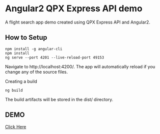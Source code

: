 # Angular2 QPX Express API demo

A flight search app demo created using QPX Express API and Angular2.

## How to Setup

```
npm install -g angular-cli
npm install
ng serve --port 4201 --live-reload-port 49153
```
Navigate to http://localhost:4200/. The app will automatically reload if you change any of the source files.

Creating a build

```
ng build
```

The build artifacts will be stored in the dist/ directory.


## DEMO

[Click Here](http://dinoopm.github.io/angular2-qpxexpress-api-demo/)



